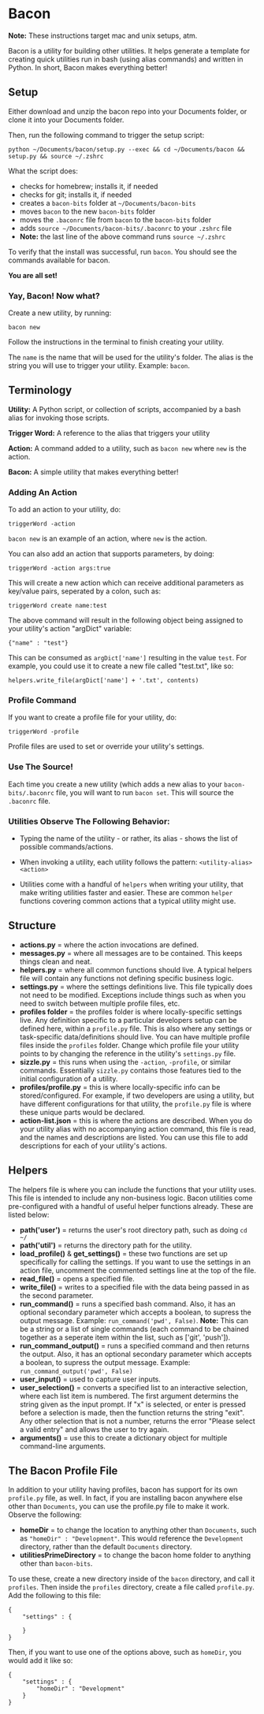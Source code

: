 # Bacon #

__Note:__ These instructions target mac and unix setups, atm.

Bacon is a utility for building other utilities. It helps generate a template for creating quick utilities run in bash (using alias commands) and written in Python.  In short, Bacon makes everything better!

## Setup ##

Either download and unzip the bacon repo into your Documents folder, or clone it into your Documents folder.

Then, run the following command to trigger the setup script:

```
python ~/Documents/bacon/setup.py --exec && cd ~/Documents/bacon && setup.py && source ~/.zshrc
```

What the script does:

- checks for homebrew; installs it, if needed
- checks for git; installs it, if needed
- creates a `bacon-bits` folder at `~/Documents/bacon-bits`
- moves `bacon` to the new `bacon-bits` folder
- moves the `.baconrc` file from `bacon` to the `bacon-bits` folder
- adds `source ~/Documents/bacon-bits/.baconrc` to your `.zshrc` file
- __Note:__ the last line of the above command runs `source ~/.zshrc`

To verify that the install was successful, run `bacon`. You should see the commands available for bacon.

__You are all set!__

### Yay, Bacon! Now what? ###

Create a new utility, by running:

```
bacon new
```

Follow the instructions in the terminal to finish creating your utility. 

The `name` is the name that will be used for the utility's folder. The alias is the string you will use to trigger your utility. Example: `bacon`.

## Terminology ##

__Utility:__ A Python script, or collection of scripts, accompanied by a bash alias for invoking those scripts.

__Trigger Word:__ A reference to the alias that triggers your utility

__Action:__ A command added to a utility, such as `bacon new` where `new` is the action.

__Bacon:__ A simple utility that makes everything better!

### Adding An Action ###

To add an action to your utility, do:

```
triggerWord -action
```

`bacon new` is an example of an action, where `new` is the action.

You can also add an action that supports parameters, by doing:

```
triggerWord -action args:true
```

This will create a new action which can receive additional parameters as key/value pairs, seperated by a colon, such as:

```
triggerWord create name:test
```

The above command will result in the following object being assigned to your utility's action "argDict" variable:

```
{"name" : "test"}
```

This can be consumed as `argDict['name']` resulting in the value `test`. For example, you could use it to create a new file called "test.txt", like so:

```
helpers.write_file(argDict['name'] + '.txt', contents)
```

### Profile Command ###

If you want to create a profile file for your utility, do:

```
triggerWord -profile
```

Profile files are used to set or override your utility's settings.

### Use The Source! ###

Each time you create a new utility (which adds a new alias to your `bacon-bits/.baconrc` file, you will want to run `bacon set`.  This will source the `.baconrc` file.

### Utilities Observe The Following Behavior: ###

- Typing the name of the utility - or rather, its alias - shows the list of possible commands/actions.

- When invoking a utility, each utility follows the pattern: `<utility-alias> <action>`

- Utilities come with a handful of `helpers` when writing your utility, that make writing utilities faster and easier.  These are common `helper` functions covering common actions that a typical utility might use.

## Structure ##

- __actions.py__ = where the action invocations are defined.
- __messages.py__ = where all messages are to be contained.  This keeps things clean and neat.
- __helpers.py__ = where all common functions should live.  A typical helpers file will contain any functions not defining specific business logic.
- __settings.py__ = where the settings definitions live.  This file typically does not need to be modified. Exceptions include things such as when you need to switch between multiple profile files, etc.
- __profiles folder__ = the profiles folder is where locally-specific settings live.  Any definition specific to a particular developers setup can be defined here, within a `profile.py` file.  This is also where any settings or task-specific data/definitions should live.  You can have multiple profile files inside the `profiles` folder.  Change which profile file your utility points to by changing the reference in the utility's `settings.py` file.
- __sizzle.py__ = this runs when using the `-action`, `-profile`, or similar commands. Essentially `sizzle.py` contains those features tied to the initial configuration of a utility.
- __profiles/profile.py__ = this is where locally-specific info can be stored/configured. For example, if two developers are using a utility, but have different configurations for that utility, the `profile.py` file is where these unique parts would be declared.
- __action-list.json__ = this is where the actions are described.  When you do your utility alias with no accompanying action command, this file is read, and the names and descriptions are listed. You can use this file to add descriptions for each of your utility's actions.

## Helpers ##

The helpers file is where you can include the functions that your utility uses.  This file is intended to include any non-business logic.  Bacon utilities come pre-configured with a handful of useful helper functions already.  These are listed below:

- __path('user')__ = returns the user's root directory path, such as doing `cd ~/`
- __path('util')__ = returns the directory path for the utility.
- __load_profile()__ & __get_settings()__ = these two functions are set up specifically for calling the settings.  If you want to use the settings in an action file, uncomment the commented settings line at the top of the file.
- __read_file()__ = opens a specified file.
- __write_file()__ = writes to a specified file with the data being passed in as the second parameter.
- __run_command()__ = runs a specified bash command. Also, it has an optional secondary parameter which accepts a boolean, to supress the output message. Example: `run_command('pwd', False)`. __Note:__ This can be a string or a list of single commands (each command to be chained together as a seperate item within the list, such as ['git', 'push']).
- __run_command_output()__ = runs a specified command and then returns the output.  Also, it has an optional secondary parameter which accepts a boolean, to supress the output message. Example: `run_command_output('pwd', False)`
- __user_input()__ = used to capture user inputs.
- __user_selection()__ = converts a specified list to an interactive selection, where each list item is numbered.  The first argument determins the string given as the input prompt.  If "x" is selected, or enter is pressed before a selection is made, then the function returns the string "exit".  Any other selection that is not a number, returns the error "Please select a valid entry" and allows the user to try again.
- __arguments()__ = use this to create a dictionary object for multiple command-line arguments.

## The Bacon Profile File ##

In addition to your utility having profiles, bacon has support for its own `profile.py` file, as well.  In fact, if you are installing bacon anywhere else other than `Documents`, you can use the profile.py file to make it work.  Observe the following:

- __homeDir__ = to change the location to anything other than `Documents`, such as `"homeDir" : "Development"`. This would reference the `Development` directory, rather than the default `Documents` directory.
- __utilitiesPrimeDirectory__ = to change the bacon home folder to anything other than `bacon-bits`.

To use these, create a new directory inside of the `bacon` directory, and call it `profiles`.  Then inside the `profiles` directory, create a file called `profile.py`.  Add the following to this file:

```
{
    "settings" : {

    }
}
```

Then, if you want to use one of the options above, such as `homeDir`, you would add it like so:

```
{
    "settings" : {
        "homeDir" : "Development"
    }
}
```